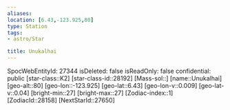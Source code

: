 ```yaml
---
aliases: 
location: [6.43,-123.925,80]
type: Station
tags:
- astro/Star

title: Unukalhai
---
```

SpocWebEntityId: 27344
isDeleted: false
isReadOnly: false
confidential: public
[star-class::K2]
[star-class-id::28192]
[Mass-sol::]
[name::Unukalhai]
[geo-alt::80]
[geo-lon::-123.925]
[geo-lat::6.43]
[geo-lon-v::0.009]
[geo-lat-v::0.04]
[bright-min::27]
[bright-max::27]
[Zodiac-index::1]
[ZodiacId::28158]
[NextStarId::27650]



